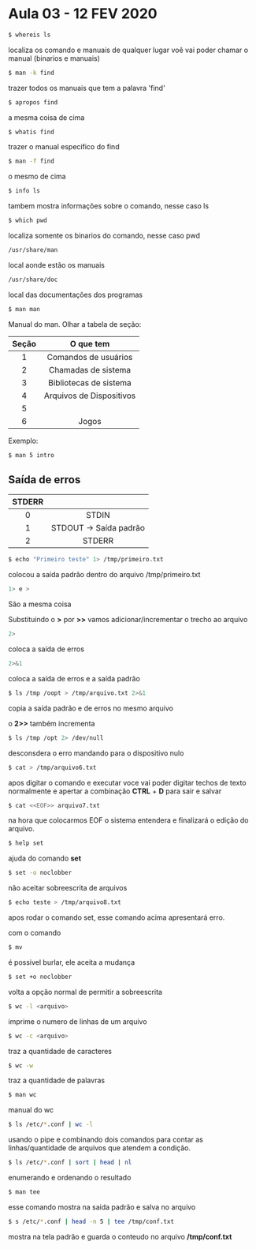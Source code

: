# Aula 03 - 12 FEV 2020

```bash
$ whereis ls
```

localiza os comando e manuais de qualquer lugar voê vai poder chamar o manual (binarios e manuais)

```bash
$ man -k find
```

trazer todos os manuais que tem a palavra 'find'

```bash
$ apropos find
```
a mesma coisa de cima

```bash
$ whatis find
```

trazer o manual especifico do find

```bash
$ man -f find
```

o mesmo de cima

```bash
$ info ls
```

tambem mostra informações sobre o comando, nesse caso ls

```bash
$ which pwd 
```

localiza somente os binarios do comando, nesse caso pwd

```bash
/usr/share/man
```

local aonde estão os manuais

```bash
/usr/share/doc
```

local das documentações dos programas

```bash
$ man man
```

Manual do man. Olhar a tabela de seção:

|Seção| O que tem|
|:-:|:-:|
|1|Comandos de usuários|
|2|Chamadas de sistema|
|3|Bibliotecas de sistema|
|4|Arquivos de Dispositivos|
|5||
|6|Jogos|

Exemplo:

```bash
$ man 5 intro
```

## Saída de erros

|STDERR||
|:-:|:-:|
|0|STDIN
|1|STDOUT -> Saída padrão
|2|STDERR

```bash
$ echo "Primeiro teste" 1> /tmp/primeiro.txt
```

colocou a saída padrão dentro do arquivo /tmp/primeiro.txt

```bash
1> e >
```

São a mesma coisa

Substituindo o **>** por **>>** vamos adicionar/incrementar o trecho ao arquivo

```bash
2>
```

coloca a saída de erros

```bash
2>&1
```

coloca a saída de erros e a saída padrão

```bash
$ ls /tmp /oopt > /tmp/arquivo.txt 2>&1
```

copia a saída padrão e de erros no mesmo arquivo

o **2>>** também incrementa

```bash
$ ls /tmp /opt 2> /dev/null
```

desconsdera o erro mandando para o dispositivo nulo

```bash
$ cat > /tmp/arquivo6.txt
```

apos digitar o comando e executar voce vai poder digitar techos de texto normalmente e apertar a combinação **CTRL** + **D** para sair e salvar

```bash
$ cat <<EOF>> arquivo7.txt
```

na hora que colocarmos EOF o sistema entendera e finalizará o edição do arquivo.

```bash
$ help set
```

ajuda do comando **set**

```bash
$ set -o noclobber
```

não aceitar sobreescrita de arquivos

```bash
$ echo teste > /tmp/arquivo8.txt
```

apos rodar o comando set, esse comando acima apresentará erro.

com o comando 

```bash
$ mv
```

é possivel burlar, ele aceita a mudança

```bash
$ set +o noclobber
```

volta a opção normal de permitir a sobreescrita

```bash
$ wc -l <arquivo>
```
imprime o numero de linhas de um arquivo

```bash
$ wc -c <arquivo>
```

traz a quantidade de caracteres

```bash
$ wc -w
```

traz a quantidade de palavras

```bash
$ man wc
```

manual do wc

```bash
$ ls /etc/*.conf | wc -l
```

usando o pipe e combinando dois comandos para contar as linhas/quantidade de arquivos que atendem a condição.

```bash
$ ls /etc/*.conf | sort | head | nl
```

enumerando e ordenando o resultado

```bash
$ man tee
```

esse comando mostra na saida padrão e salva no arquivo

```bash
$ s /etc/*.conf | head -n 5 | tee /tmp/conf.txt
```

mostra na tela padrão e guarda o conteudo no arquivo **/tmp/conf.txt**

